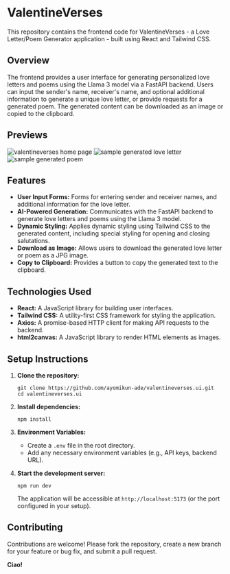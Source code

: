 # ValentineVerses

This repository contains the frontend code for ValentineVerses - a Love Letter/Poem Generator application - built using React and Tailwind CSS.

## Overview

The frontend provides a user interface for generating personalized love letters and poems using the Llama 3 model via a FastAPI backend. Users can input the sender's name, receiver's name, and optional additional information to generate a unique love letter, or provide requests for a generated poem.  The generated content can be downloaded as an image or copied to the clipboard.

## Previews
![valentineverses home page](https://github.com/user-attachments/assets/f1e17989-b2e6-48c6-9621-86682457a8dd)
![sample generated love letter](https://github.com/user-attachments/assets/be1df24e-c096-4b3d-896c-c05e1649e123)
![sample generated poem](https://github.com/user-attachments/assets/bd9b65a6-c0ba-495d-bcef-80670527d9a7)




## Features

*   **User Input Forms:**  Forms for entering sender and receiver names, and additional information for the love letter.
*   **AI-Powered Generation:**  Communicates with the FastAPI backend to generate love letters and poems using the Llama 3 model.
*   **Dynamic Styling:** Applies dynamic styling using Tailwind CSS to the generated content, including special styling for opening and closing salutations.
*   **Download as Image:**  Allows users to download the generated love letter or poem as a JPG image.
*   **Copy to Clipboard:** Provides a button to copy the generated text to the clipboard.

## Technologies Used

*   **React:**  A JavaScript library for building user interfaces.
*   **Tailwind CSS:**  A utility-first CSS framework for styling the application.
*   **Axios:**  A promise-based HTTP client for making API requests to the backend.
*   **html2canvas:** A JavaScript library to render HTML elements as images.

## Setup Instructions

1.  **Clone the repository:**

    ```
    git clone https://github.com/ayomikun-ade/valentineverses.ui.git
    cd valentineverses.ui
    ```

2.  **Install dependencies:**

    ```
    npm install
    ```

3.  **Environment Variables:**

    *   Create a `.env` file in the root directory.
    *   Add any necessary environment variables (e.g., API keys, backend URL).

4.  **Start the development server:**

    ```
    npm run dev
    ```

    The application will be accessible at `http://localhost:5173` (or the port configured in your setup).


## Contributing

Contributions are welcome! Please fork the repository, create a new branch for your feature or bug fix, and submit a pull request.


**Ciao!**
